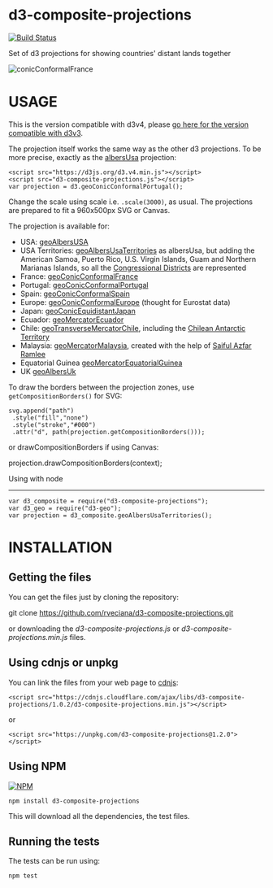 # d3-composite-projections

[![Build Status](https://travis-ci.org/rveciana/d3-composite-projections.svg?branch=master)](https://travis-ci.org/rveciana/d3-composite-projections)

Set of d3 projections for showing countries' distant lands together

![conicConformalFrance](thumbnail.png "Conic Conformal France example")

# USAGE

This is the version compatible with d3v4, please [go here for the version compatible with d3v3](https://github.com/rveciana/d3-composite-projections/tree/v0.4.0).

The projection itself works the same way as the other d3 projections. To be more precise, exactly as the [albersUsa](https://github.com/mbostock/d3/wiki/Geo-Projections#albersUsa) projection:

    <script src="https://d3js.org/d3.v4.min.js"></script>
    <script src="d3-composite-projections.js"></script>
    var projection = d3.geoConicConformalPortugal();

Change the scale using scale i.e. `.scale(3000)`, as usual. The projections are prepared to fit a 960x500px SVG or Canvas.

The projection is available for:

- USA: [geoAlbersUSA](http://bl.ocks.org/rveciana/ee2119324e835e1bad42d0e4c1b9ab0d)
- USA Territories: [geoAlbersUsaTerritories](http://bl.ocks.org/rveciana/5040be82aea528b6f785464f8816690f) as albersUsa, but adding the American Samoa, Puerto Rico, U.S. Virgin Islands, Guam and Northern Marianas Islands, so all the [Congressional Districts](https://en.wikipedia.org/wiki/List_of_districts_of_the_House_of_Representatives_of_Japan) are represented
- France: [geoConicConformalFrance](http://bl.ocks.org/rveciana/0ff189b15449330828605fe4e118a716)
- Portugal: [geoConicConformalPortugal](http://bl.ocks.org/rveciana/ee09a2c3732f3e0d6872d1a7f796a29b)
- Spain: [geoConicConformalSpain](http://bl.ocks.org/rveciana/d635afded8c4eae36ecf61a15bdf0a98)
- Europe: [geoConicConformalEurope](http://bl.ocks.org/rveciana/ced3109b372039afbcf7278ba3d14250) (thought for Eurostat data)
- Japan: [geoConicEquidistantJapan](http://bl.ocks.org/rveciana/1f5399d8887428ad67665d106ec089d1)
- Ecuador: [geoMercatorEcuador](http://bl.ocks.org/rveciana/306a5202e1facf7a22e08fbb1044f568)
- Chile: [geoTransverseMercatorChile](http://bl.ocks.org/rveciana/3a31865e82f4fab8ac2522545bbc7741), including the [Chilean Antarctic Territory](https://en.wikipedia.org/wiki/Chilean_Antarctic_Territory)
- Malaysia: [geoMercatorMalaysia](http://bl.ocks.org/rveciana/6298dd3e71cf98b6930c06f19b6684a2), created with the help of [Saiful Azfar Ramlee](https://github.com/saifulazfar)
- Equatorial Guinea [geoMercatorEquatorialGuinea](http://bl.ocks.org/rveciana/4dfc136b8e2707f182aa4591f892f82e)
- UK [geoAlbersUk](https://gist.github.com/rveciana/27272a581e975835aaa321ddf816d726)

To draw the borders between the projection zones, use `getCompositionBorders()` for SVG:

    svg.append("path")
     .style("fill","none")
     .style("stroke","#000")
     .attr("d", path(projection.getCompositionBorders()));

or drawCompositionBorders if using Canvas:

projection.drawCompositionBorders(context);

Using with node

---

    var d3_composite = require("d3-composite-projections");
    var d3_geo = require("d3-geo");
    var projection = d3_composite.geoAlbersUsaTerritories();

# INSTALLATION

## Getting the files

You can get the files just by cloning the repository:

git clone https://github.com/rveciana/d3-composite-projections.git

or downloading the _d3-composite-projections.js_ or _d3-composite-projections.min.js_ files.

## Using cdnjs or unpkg

You can link the files from your web page to [cdnjs](https://cdnjs.com/libraries/d3-composite-projections):

    <script src="https://cdnjs.cloudflare.com/ajax/libs/d3-composite-projections/1.0.2/d3-composite-projections.min.js"></script>

or

    <script src="https://unpkg.com/d3-composite-projections@1.2.0"></script>

## Using NPM

[![NPM](https://nodei.co/npm/d3-composite-projections.png?downloads=true&stars=true)](https://nodei.co/npm/d3-composite-projections/)

    npm install d3-composite-projections

This will download all the dependencies, the test files.

## Running the tests

The tests can be run using:

    npm test
